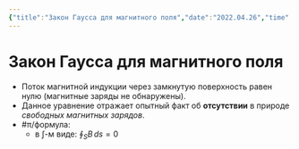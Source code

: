 ```yaml
---
{"title":"Закон Гаусса для магнитного поля","date":"2022.04.26","time":"21:35","aliases":[],"tags":["ммпэд","электродинамика"],"dg-publish":true,"permalink":"/7-radio-engineering/zakon-gaussa-dlya-magnitnogo-polya/","dgPassFrontmatter":true}
---
```



# Закон Гаусса для магнитного поля

- Поток магнитной индукции через замкнутую поверхность равен нулю (магнитные заряды не обнаружены).
- Данное уравнение отражает опытный факт об **отсутствии** в природе *свободных магнитных зарядов*.
- #π/формула:
	- в $\int$-м виде: $\displaystyle \oint_{S} B \, ds = 0$
